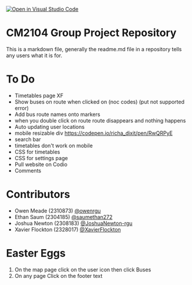 [![Open in Visual Studio Code](https://classroom.github.com/assets/open-in-vscode-2e0aaae1b6195c2367325f4f02e2d04e9abb55f0b24a779b69b11b9e10269abc.svg)](https://classroom.github.com/online_ide?assignment_repo_id=15957512&assignment_repo_type=AssignmentRepo)

# CM2104 Group Project Repository
This is a markdown file, generally the readme.md file in a repository tells any users what it is for. 

# To Do
- Timetables page XF
- Show buses on route when clicked on (noc codes) (put not supported error)
- Add bus route names onto markers
- when you double click on route route disappears and nothing happens
- Auto updating user locations
- mobile resizable div https://codepen.io/richa_dixit/pen/RwQRPyE
- search bar
- timetables don't work on mobile
- CSS for timetables 
- CSS for settings page
- Pull website on Codio
- Comments

# Contributors

- Owen Meade (2310873) [@owenrgu](https://github.com/owenrgu)
- Ethan Saum (2304185) [@saumethan272](https://github.com/saumethan272)
- Joshua Newton (2308183) [@JoshuaNewton-rgu](https://github.com/JoshuaNewton-rgu)
- Xavier Flockton (2328017) [@XavierFlockton](https://github.com/XavierFlockton)

# Easter Eggs

1. On the map page click on the user icon then click Buses 
2. On any page Click on the footer text
